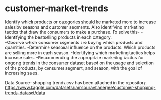 # customer-market-trends
Identify which products or categories should be marketed more to increase sales by seasons and customer segments. Also identifying marketing tactics that draw the consumers to make a purchase. To solve this-
-Identifying the bestselling products in each category.  
-Observe which consumer segments are buying which products and quantities. 
-Determine seasonal influence on the products. Which products are selling more in each season. 
-Identifying which marketing tactics helps increase sales. 
-Recommending the appropriate marketing tactics for ongoing trends in the consumer dataset based on the usage and selection of the products, by consumer segment, and season, with the goal of increasing sales. 

Data Source- shopping trends.csv has been attached in the repository.
https://www.kaggle.com/datasets/iamsouravbanerjee/customer-shopping-trends-dataset/data

